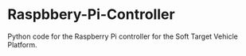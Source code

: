 # Raspbbery-Pi-Controller
Python code for the Raspberry Pi controller for the Soft Target Vehicle Platform.
